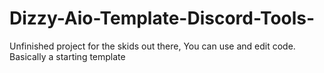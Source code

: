 # Dizzy-Aio-Template-Discord-Tools-
Unfinished project for the skids out there, You can use and edit code. Basically a starting template 
